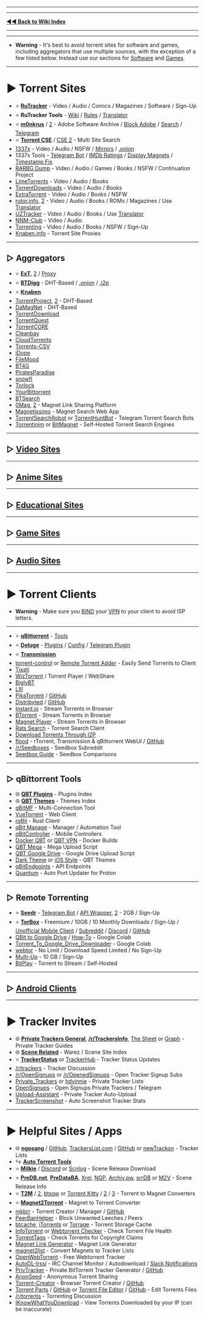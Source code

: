 ***
***
**[◄◄ Back to Wiki Index](https://www.reddit.com/r/FREEMEDIAHECKYEAH/wiki/index)**
***
***

* **Warning** - It's best to avoid torrent sites for software and games, including aggregators that use multiple sources, with the exception of a few listed below. Instead use our sections for [Software](https://www.reddit.com/r/FREEMEDIAHECKYEAH/wiki/download/#wiki_.25BA_software_sites) and [Games](https://www.reddit.com/r/FREEMEDIAHECKYEAH/wiki/games/#wiki_.25BA_download_games).

***

# ► Torrent Sites

* ⭐ **[RuTracker](https://rutracker.org/)** - Video / Audio / Comics / Magazines / Software / Sign-Up
* ⭐ **RuTracker Tools** - [Wiki](http://rutracker.wiki/) / [Rules](https://rutracker.org/forum/viewtopic.php?t=1045) / [Translator](https://www.reddit.com/r/FREEMEDIAHECKYEAH/wiki/text-tools/#wiki_.25B7_translators)
* ⭐ **[m0nkrus](https://w16.monkrus.ws/)** / [2](https://vk.com/monkrus) - Adobe Software Archive / [Block Adobe](https://rentry.co/FMHYBase64#a-dove-is-dumb) / [Search](https://monkrus.dvuzu.com/) / [Telegram](https://t.me/real_monkrus)
* ⭐ **[Torrent CSE](https://cse.google.com/cse?cx=006516753008110874046:0led5tukccj)** / [CSE 2](https://cse.google.com/cse?cx=006516753008110874046:kh3piqxus6n) - Multi Site Search
* [1337x](https://1337x.to/) - Video / Audio / NSFW / [Mirrors](https://1337x-status.org/) / [.onion](http://l337xdarkkaqfwzntnfk5bmoaroivtl6xsbatabvlb52umg6v3ch44yd.onion/)
* 1337x Tools - [Telegram Bot](https://t.me/search_content_bot) / [IMDb Ratings](https://github.com/kotylo/1337imdb) / [Display Magnets](https://greasyfork.org/en/scripts/373230) / [Timestamp Fix](https://greasyfork.org/en/scripts/421635)
* [RARBG Dump](https://rarbgdump.com/) - Video / Audio / Games / Books / NSFW / Continuation Project
* [LimeTorrents](https://www.limetorrents.lol/) - Video / Audio / Books
* [TorrentDownloads](https://www.torrentdownloads.pro/) - Video / Audio / Books
* [ExtraTorrent](https://extratorrent.st/) - Video / Audio / Books / NSFW
* [rutor.info](https://rutor.is/), [2](https://rutor.info/) - Video / Audio / Books / ROMs / Magazines / Use [Translator](https://www.reddit.com/r/FREEMEDIAHECKYEAH/wiki/text-tools/#wiki_.25B7_translators)
* [UZTracker](https://uztracker.net/) - Video / Audio / Books / Use [Translator](https://www.reddit.com/r/FREEMEDIAHECKYEAH/wiki/text-tools/#wiki_.25B7_translators)
* [NNM-Club](https://nnmclub.to/) - Video / Audio
* [Torrenting](https://www.torrenting.com/) - Video / Audio / Books / NSFW / Sign-Up
* [Knaben.info](https://knaben.info/) - Torrent Site Proxies

***

## ▷ Aggregators

* ⭐ **[ExT](https://ext.to/)**, [2](https://search.extto.com/) / [Proxy](https://extranet.torrentbay.st/)
* ⭐ **[BTDigg](https://btdig.com/)** - DHT-Based / [.onion](http://btdigggink2pdqzqrik3blmqemsbntpzwxottujilcdjfz56jumzfsyd.onion/) / [.i2p](http://btdigg.i2p/)
* ⭐ **[Knaben](https://knaben.org/)**
* [TorrentProject](https://torrentproject.cc/), [2](https://torrentproject2.net/) - DHT-Based
* [DaMagNet](https://damag.net/) - DHT-Based
* [TorrentDownload](https://www.torrentdownload.info/)
* [TorrentQuest](https://torrentquest.com/)
* [TorrentCORE](https://torrentcore.xyz/)
* [Cleanbay](https://cleanbay.netlify.app/)
* [CloudTorrents](https://cloudtorrents.com/)
* [Torrents-CSV](https://torrents-csv.com/)
* [iDope](https://idope.se/)
* [FileMood](https://filemood.com/)
* [BT4G](https://bt4gprx.com/)
* [PiratesParadise](https://piratesparadise.org/)
* [snowfl](https://snowfl.com/)
* [Torlock](https://www.torlock.com/)
* [YourBittorrent](https://yourbittorrent.com/)
* [BTSearch](https://btsearch.19950817.xyz/en)
* [0Mag](https://www.0mag.net/), [2](https://16mag.net/) - Magnet Link Sharing Platform
* [Magnetissimo](https://github.com/sergiotapia/magnetissimo) - Magnet Search Web App
* [TorrentSearchRobot](https://t.me/TorrentSearchRoBot) or [TorrentHuntBot](https://t.me/torrenthuntbot) - Telegram Torrent Search Bots
* [Torrentinim](https://github.com/sergiotapia/torrentinim) or [BitMagnet](https://bitmagnet.io/) - Self-Hosted Torrent Search Engines

***

## ▷ [Video Sites](https://www.reddit.com/r/FREEMEDIAHECKYEAH/wiki/video#wiki_.25BA_torrent_sites)

***

## ▷ [Anime Sites](https://www.reddit.com/r/FREEMEDIAHECKYEAH/wiki/video#wiki_.25B7_anime_torrenting)

***

## ▷ [Educational Sites](https://www.reddit.com/r/FREEMEDIAHECKYEAH/wiki/edu/#wiki_.25B7_downloading)

***

## ▷ [Game Sites](https://www.reddit.com/r/FREEMEDIAHECKYEAH/wiki/games#wiki_.25BA_download_games)

***

## ▷ [Audio Sites](https://www.reddit.com/r/FREEMEDIAHECKYEAH/wiki/audio#wiki_.25BA_audio_torrenting)

***

# ► Torrent Clients

* **Warning** - Make sure you [BIND](https://gist.github.com/VVispy/765c6723436f386ef113040f8fc968b8) your [VPN](https://www.reddit.com/r/FREEMEDIAHECKYEAH/wiki/adblock-vpn-privacy#wiki_.25BA_vpn) to your client to avoid ISP letters.

***

* ⭐ **[qBittorrent](https://www.qbittorrent.org/)** - [Tools](https://www.reddit.com/r/FREEMEDIAHECKYEAH/wiki/torrent#wiki_.25B7_qbittorrent_tools)
* ⭐ **[Deluge](https://www.deluge-torrent.org/)** - [Plugins](https://deluge-torrent.org/plugins/) / [Config](https://github.com/ratanakvlun/deluge-ltconfig/releases) / [Telegram Plugin](https://github.com/noam09/deluge-telegramer)
* ⭐ **[Transmission](https://transmissionbt.com/)**
* [torrent-control](https://github.com/Mika-/torrent-control) or [Remote Torrent Adder](https://github.com/bogenpirat/remote-torrent-adder) - Easily Send Torrents to Client
* [Tixati](https://tixati.com/)
* [WizTorrent](https://wiztorrent.com/) / Torrent Player / WebShare
* [BiglyBT](https://www.biglybt.com/)
* [LIII](https://codecpack.co/download/LIII-BitTorrent-Client.html)
* [PikaTorrent](https://www.pikatorrent.com/) / [GitHub](https://github.com/G-Ray/pikatorrent)
* [Distribyted](https://distribyted.com/) / [GitHub](https://github.com/distribyted/distribyted)
* [Instant.io](https://instant.io/) - Stream Torrents in Browser
* [BTorrent](https://btorrent.xyz/) - Stream Torrents in Browser
* [Magnet Player](https://ferrolho.github.io/magnet-player/) - Stream Torrents in Browser
* [Rats Search](https://github.com/DEgITx/rats-search) - Torrent Search Client
* [Download Torrents Through I2P](https://decentnet.github.io/blog/20200329-download-torrents-through-i2p.html)
* [flood](https://flood.js.org/) - rTorrent, Transmission & qBittorrent WebUI / [GitHub](https://github.com/jesec/flood)
* [/r/Seedboxes](https://www.reddit.com/r/seedboxes/) - Seedbox Subreddit
* [Seedbox Guide](https://seedboxgui.de/seedbox/) - Seedbox Comparisons

***

## ▷ qBittorrent Tools

* 🌐 **[QBT Plugins](https://github.com/qbittorrent/search-plugins?tab=readme-ov-file#search-plugins)** - Plugins Index
* 🌐 **[QBT Themes](https://github.com/qbittorrent/qBittorrent/wiki/List-of-known-qBittorrent-themes)** - Themes Index
* [qBitMF](https://github.com/qBitMF/qBitMF) - Multi-Connection Tool
* [VueTorrent](https://github.com/VueTorrent/VueTorrent) - Web Client
* [rqBit](https://github.com/ikatson/rqbit/) - Rust Client
* [qBit Manage](https://github.com/StuffAnThings/qbit_manage) - Manager / Automation Tool
* [qBitController](https://github.com/Bartuzen/qBitController) - Mobile Controllers
* [Docker QBT](https://github.com/linuxserver/docker-qbittorrent) or [QBT VPN](https://github.com/binhex/arch-qbittorrentvpn) - Docker Builds
* [QBT Mega](https://colab.research.google.com/github/Xavy-13/qbittorrent/blob/main/qBittorrent_MEGA.ipynb) - Mega Upload Script
* [QBT Google Drive](https://colab.research.google.com/github/Xavy-13/qbittorrent/blob/main/qBittorrent.ipynb) - Google Drive Upload Script
* [Dark Theme](https://draculatheme.com/qbittorrent) or [iOS Style](https://github.com/ntoporcov/iQbit/) - QBT Themes
* [qBitEndpoints](https://rentry.co/qBitEndpoints) - API Endpoints
* [Quantum](https://github.com/UHAXM1/Quantum) - Auto Port Updater for Proton

***

## ▷ Remote Torrenting

* ⭐ **[Seedr](https://www.seedr.cc/)** - [Telegram Bot](https://t.me/TorrentSeedrBot) / [API Wrapper](https://github.com/theabbie/seedr-api), [2](https://github.com/AnjanaMadu/SeedrAPI) - 2GB / Sign-Up
* ⭐ **[TorBox](https://torbox.app/)** - Freemium / 10GB / 10 Monthly Downloads / Sign-Up / [Unofficial Mobile Client](https://github.com/93Pd9s8Jt/atba) / [Subreddit](https://www.reddit.com/r/TorBoxApp/) / [Discord](https://discord.com/invite/wamy) / [GitHub](https://github.com/TorBox-App) 
* [QBit to Google Drive](https://colab.research.google.com/github/Xavy-13/qbittorrent/blob/main/qBittorrent.ipynb) / [How-To](https://rentry.co/TorrentColab) - Google Colab
* [Torrent_To_Google_Drive_Downloader](https://colab.research.google.com/github/FKLC/Torrent-To-Google-Drive-Downloader/blob/master/Torrent_To_Google_Drive_Downloader.ipynb) - Google Colab
* [webtor](https://webtor.io/) - No Limit / Download Speed Limited / No Sign-Up
* [Multi-Up](https://multiup.io/en/upload/from-torrent) - 10 GB / Sign-Up
* [BitPlay](https://github.com/aculix/bitplay) - Torrent to Stream / Self-Hosted

***

## ▷ [Android Clients](https://www.reddit.com/r/FREEMEDIAHECKYEAH/wiki/android#wiki_.25BA_android_torrenting)

***

# ► Tracker Invites

* 🌐 **[Private Trackers General](https://rentry.co/private-trackers)**, **[/r/TrackersInfo](https://www.reddit.com/r/TrackersInfo/wiki/official_recruitments/)**, [The Sheet](https://inviteroute.github.io/sheet/) or [Graph](https://inviteroute.github.io/graph/) - Private Tracker Guides
* 🌐 **[Scene Related](https://opentrackers.org/links/warez-scene/#scenerelated)** - Warez / Scene Site Index
* ⭐ **[TrackerStatus](https://trackerstatus.info/)** or [TrackerHub](https://hdvinnie.github.io/TrackerHub/) - Tracker Status Updates
* [/r/trackers](https://reddit.com/r/trackers) - Tracker Discussion
* [/r/OpenSignups](https://www.reddit.com/r/OpenSignups/) or [/r/OpenedSignups](https://www.reddit.com/r/OpenedSignups/) - Open Tracker Signup Subs
* [Private_Trackers](https://igwiki.lyci.de/wiki/Private_trackers) or [hdvinnie](https://hdvinnie.github.io/Private-Trackers-Spreadsheet/) - Private Tracker Lists
* [OpenSignups](https://t.me/trackersignup) - Open Signups Private Trackers / Telegram
* [Upload-Assistant](https://github.com/L4GSP1KE/Upload-Assistant) - Private Tracker Auto-Upload
* [TrackerScreenshot](https://github.com/KlevGG/TrackerScreenshot) - Auto Screenshot Tracker Stats

***

# ► Helpful Sites / Apps

* 🌐 **[ngosang](https://ngosang.github.io/trackerslist/)** / [GitHub](https://github.com/ngosang/trackerslist), [TrackersList.com](https://trackerslist.com/) / [GitHub](https://github.com/XIU2/TrackersListCollection) or [newTrackon](https://newtrackon.com/list) - Tracker Lists
* ↪️ **[Auto Torrent Tools](https://www.reddit.com/r/FREEMEDIAHECKYEAH/wiki/video#wiki_.25BA_torrent_apps)**
* ⭐ **[Milkie](https://milkie.cc)** / [Discord](https://discord.com/invite/E4khNy5dz3) or [Scnlog](https://scnlog.me) - Scene Release Download
* ⭐ **[PreDB.net](https://predb.net/)**, **[PreDataBA](https://predataba.se)**, [Xrel](https://www.xrel.to), [NGP](https://ngp.re/), [Archiv.pw](https://archiv.pw/), [srrDB](https://www.srrdb.com) or [M2V](https://m2v.ru) - Scene Release Info
* ⭐ **[T2M](https://nutbread.github.io/t2m/)** / [2](https://github.com/nutbread/t2m), [btsow](https://btsow.motorcycles/) or [Torrent Kitty](https://www.torrentkitty.tv/) / [2](https://www.torrentkitty.net/) / [3](https://www.torrentkitty.lol/) - Torrent to Magnet Converters
* ⭐ **[Magnet2Torrent](https://magnet2torrent.com/)** - Magnet to Torrent Converter
* [⁠mkbrr](https://mkbrr.com/) - Torrent Creator / Manager / [GitHub](https://github.com/autobrr/mkbrr)
* [PeerBanHelper](https://github.com/PBH-BTN/PeerBanHelper/blob/master/README.EN.md) - Block Unwanted Leeches / Peers
* [btcache](https://btcache.me/), [iTorrents](https://itorrents.org) or [Torrage](https://torrage.info/) - Torrent Storage Cache
* [InfoTorrent](https://infotorrent.tnl.one/) or [Webtorrent Checker](https://checker.openwebtorrent.com/) - Check Torrent File Health
* [TorrentTags](https://torrenttags.com/) - Check Torrents for Copyright Claims
* [Magnet Link Generator](https://magnetlinkgenerator.com/) - Magnet Link Generator
* [magnet2list](https://hutstep.github.io/magnet2list/) - Convert Magnets to Tracker Lists
* [OpenWebTorrent](https://openwebtorrent.com/) - Free Webtorrent Tracker
* [AutoDL-Irssi](https://autodl-community.github.io/autodl-irssi/) - IRC Channel Monitor / Autodownload / [Slack Notifications](https://gist.github.com/Igglybuff/00d5e91274a562ac724d358bbbc8bc7b)
* [PrivTracker](https://privtracker.com/) - Private BitTorrent Tracker Generator / [GitHub](https://github.com/meehow/privtracker)
* [AnonSeed](https://www.anonseed.com/) - Anonymous Torrent Sharing
* [Torrent-Creator](https://kimbatt.github.io/torrent-creator/) - Browser Torrent Creator / [GitHub](https://github.com/Kimbatt/torrent-creator)
* [Torrent Parts](https://torrent.parts/) / [GitHub](https://github.com/leoherzog/TorrentParts) or [Torrent File Editor](https://torrent-file-editor.github.io/) / [GitHub](https://github.com/torrent-file-editor/torrent-file-editor) - Edit Torrents Files
* [/r/torrents](https://reddit.com/r/torrents) - Torrenting Discussion
* [IKnowWhatYouDownload](https://iknowwhatyoudownload.com/) - View Torrents Downloaded by your IP (can be inaccurate)
